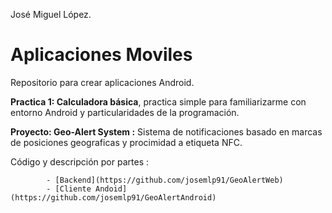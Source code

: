José Miguel López.

Aplicaciones Moviles
====================

Repositorio para crear aplicaciones Android.

**Practica 1: Calculadora básica**, practica simple para familiarizarme con entorno Android y particularidades de la                        programación.

            

**Proyecto: Geo-Alert System :** Sistema de notificaciones basado en marcas de posiciones geograficas y procimidad a etiqueta NFC.



  
  Código y descripción por partes :
  
            - [Backend](https://github.com/josemlp91/GeoAlertWeb)
            - [Cliente Andoid](https://github.com/josemlp91/GeoAlertAndroid)

  
  
